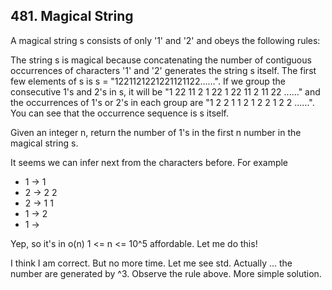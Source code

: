 ## 481. Magical String

A magical string s consists of only '1' and '2' and obeys the following rules:

The string s is magical because concatenating the number of contiguous occurrences of characters '1' and '2' generates the string s itself.
The first few elements of s is s = "1221121221221121122……". If we group the consecutive 1's and 2's in s, it will be "1 22 11 2 1 22 1 22 11 2 11 22 ......" and the occurrences of 1's or 2's in each group are "1 2 2 1 1 2 1 2 2 1 2 2 ......". You can see that the occurrence sequence is s itself.

Given an integer n, return the number of 1's in the first n number in the magical string s.

It seems we can infer next from the characters before. For example

* 1 -> 1
* 2 -> 2 2
* 2 -> 1 1
* 1 -> 2
* 1 -> 

Yep, so it's in o(n) 1 <= n <= 10^5 affordable. Let me do this!

I think I am correct. But no more time. Let me see std. Actually ... the number are generated by ^3. Observe the rule above. More simple solution.
